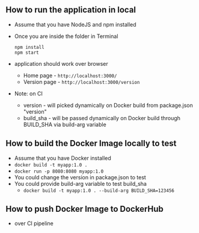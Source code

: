 ## How to run the application in local
- Assume that you have NodeJS and npm installed
- Once you are inside the folder in Terminal
  ```
  npm install
  npm start
  ```
- application should work over browser 
  - Home page - `http://localhost:3000/`
  - Version page - `http://localhost:3000/version`

- Note: on CI
  - version - will picked dynamically on Docker build from package.json "version" 
  - build_sha - will be passed dynamically on Docker build through BUILD_SHA via build-arg variable

## How to build the Docker Image locally to test
- Assume that you have Docker installed
- `docker build -t myapp:1.0 .`
- `docker run -p 8080:8080 myapp:1.0`
- You could change the version in package.json to test 
- You could provide build-arg variable to test build_sha
  - `docker build -t myapp:1.0 . --build-arg BUILD_SHA=123456`

## How to push Docker Image to DockerHub
- over CI pipeline